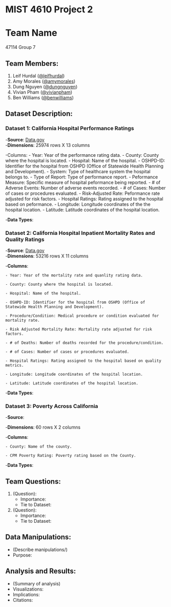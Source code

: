 # MIST 4610 Project 2

# Team Name
47114 Group 7

## Team Members:
1. Leif Hurdal ([@leifhurdal](https://github.com/leifhurdal))
2. Amy Morales ([@amymorales](https://github.com/amyfrmorales))
3. Dung Nguyen ([@dungnguyen](https://github.com/den50791))
4. Vivian Pham ([@vivianpham](https://github.com/vivianxpham))
5. Ben Williams ([@benwilliams](https://github.com/bendeanwilly))

## Dataset Description:

### Dataset 1: California Hospital Performance Ratings
  -**Source**: [Data.gov](https://catalog.data.gov/dataset)  
  -**Dimensions**: 25974 rows X 13 columns
  
  -Columns: 
    - Year: Year of the performance rating data.
    - County: County where the hospital is located.
    - Hospital: Name of the hospital.
    - OSHPD-ID: Identifier for the hospital from OSHPD (Office of Statewide Health Planning and Development).
    - System: Type of healthcare system the hospital belongs to.
    - Type of Report: Type of performance report.
    - Peformance Measure: Specific measure of hospital peformance being reported.
    - # of Adverse Events: Number of adverse events recorded.
    - # of Cases: Number of cases or procedures evaluated.
    - Risk-Adjusted Rate: Peformance rate adjusted for risk factors.
    - Hospital Ratings: Rating assigned to the hospital based on peformance.
    - Longitude: Longitude coordinates of the the hospital location.
    - Latitude: Latitude coordinates of the hospital location.
      
  -**Data Types**:
  

### Dataset 2: California Hospital Inpatient Mortality Rates and Quality Ratings
  -**Source**: [Data.gov](https://catalog.data.gov/dataset)  
  -**Dimensions**: 53216 rows X 11 columns
  
  -**Columns**:
  
    - Year: Year of the mortality rate and quanlity rating data.
    
    - County: County where the hospital is located.
    
    - Hospital: Name of the hospital.
    
    - OSHPD-ID: Identifier for the hospital from OSHPD (Office of Statewide Health Planning and Development).
    
    - Procedure/Condition: Medical procedure or condition evaluated for mortality rate.
    
    - Risk Adjusted Mortality Rate: Mortality rate adjusted for risk factors.
    
    - # of Deaths: Number of deaths recorded for the procedure/condition.
    
    - # of Cases: Number of cases or procedures evaluated.
    
    - Hospital Ratings: Rating assigned to the hospital based on quality metrics.
    
    - Longitude: Longitude coordinates of the hospital location.
    
    - Latitude: Latitude coordinates of the hospital location.
    
  -**Data Types**: 

### Dataset 3: Poverty Across California
  -**Source**: 
  
  -**Dimensions**: 60 rows X 2 columns

  -**Columns**: 
  
    - County: Name of the county.
    
    - CPM Poverty Rating: Poverty rating based on the County.
  
  -**Data Types**:

## Team Questions:

1. (Question):
   - Importance:
   - Tie to Dataset:
2. (Question):
   - Importance:
   - Tie to Dataset:
   
## Data Manipulations:
   - (Describe manipulations/)
   - Purpose:

## Analysis and Results:
   - (Summary of analysis)
   - Visualizations:
   - Implications:
   - Citations:
